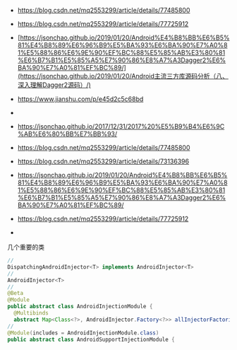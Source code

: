- https://blog.csdn.net/mq2553299/article/details/77485800

- https://blog.csdn.net/mq2553299/article/details/77725912

- [https://jsonchao.github.io/2019/01/20/Android%E4%B8%BB%E6%B5%81%E4%B8%89%E6%96%B9%E5%BA%93%E6%BA%90%E7%A0%81%E5%88%86%E6%9E%90%EF%BC%88%E5%85%AB%E3%80%81%E6%B7%B1%E5%85%A5%E7%90%86%E8%A7%A3Dagger2%E6%BA%90%E7%A0%81%EF%BC%89/](https://jsonchao.github.io/2019/01/20/Android主流三方库源码分析（八、深入理解Dagger2源码）/)

- <https://www.jianshu.com/p/e45d2c5c68bd>



- 
- <https://jsonchao.github.io/2017/12/31/2017%20%E5%B9%B4%E6%9C%AB%E6%80%BB%E7%BB%93/>
- <https://blog.csdn.net/mq2553299/article/details/77485800>
- <https://blog.csdn.net/mq2553299/article/details/73136396>
- <https://jsonchao.github.io/2019/01/20/Android%E4%B8%BB%E6%B5%81%E4%B8%89%E6%96%B9%E5%BA%93%E6%BA%90%E7%A0%81%E5%88%86%E6%9E%90%EF%BC%88%E5%85%AB%E3%80%81%E6%B7%B1%E5%85%A5%E7%90%86%E8%A7%A3Dagger2%E6%BA%90%E7%A0%81%EF%BC%89/>
- <https://blog.csdn.net/mq2553299/article/details/77725912>
- 

几个重要的类

```java
//
DispatchingAndroidInjector<T> implements AndroidInjector<T>
//
AndroidInjector<T>
//
@Beta
@Module
public abstract class AndroidInjectionModule {
  @Multibinds
  abstract Map<Class<?>, AndroidInjector.Factory<?>> allInjectorFactories();
//
@Module(includes = AndroidInjectionModule.class)
public abstract class AndroidSupportInjectionModule {
```


